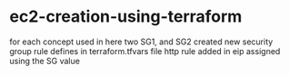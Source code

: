 # ec2-creation-using-terraform
for each concept used in here two SG1, and SG2 created
new security group rule defines in terraform.tfvars file http rule added
in eip assigned using the SG value
